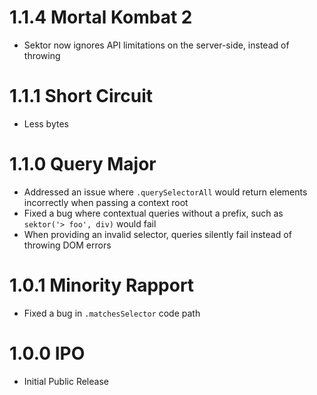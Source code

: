 # 1.1.4 Mortal Kombat 2

- Sektor now ignores API limitations on the server-side, instead of throwing

# 1.1.1 Short Circuit

- Less bytes

# 1.1.0 Query Major

- Addressed an issue where `.querySelectorAll` would return elements incorrectly when passing a context root
- Fixed a bug where contextual queries without a prefix, such as `sektor('> foo', div)` would fail
- When providing an invalid selector, queries silently fail instead of throwing DOM errors

# 1.0.1 Minority Rapport

- Fixed a bug in `.matchesSelector` code path

# 1.0.0 IPO

- Initial Public Release
